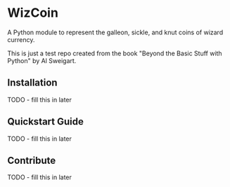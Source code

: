 WizCoin
======

A Python module to represent the galleon, sickle, and knut coins of wizard currency.

This is just a test repo created from the book "Beyond the Basic Stuff with Python" by Al Sweigart.

Installation
------------

TODO - fill this in later

Quickstart Guide
----------------

TODO - fill this in later

Contribute
----------

TODO - fill this in later
